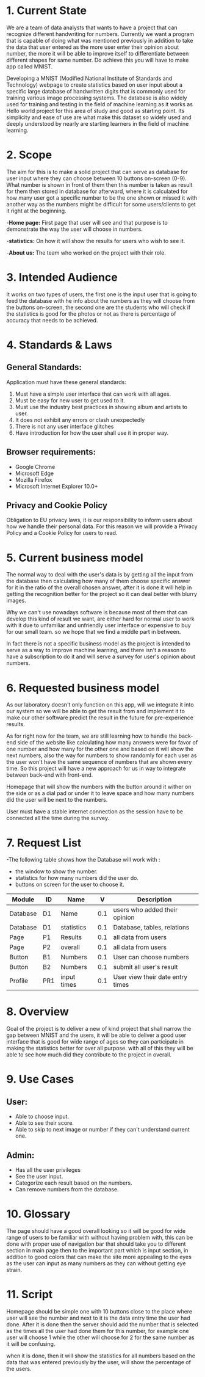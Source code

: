 # 1. Current State  

We are a team of data analysts that wants to have a project that can recognize different handwriting for numbers. Currently we want a program that is capable of doing what was mentioned previously in addition to take the data that user entered as the more user enter their opinion about number, the more it will be able to improve itself to differentiate between different shapes for same number. Do achieve this you will have to make app called MNIST. 

Developing a MNIST (Modified National Institute of Standards and Technology) webpage to create statistics based on user input about a specific large database of handwritten digits that is commonly used for training various image processing systems. The database is also widely used for training and testing in the field of machine learning as it works as Hello world project for this area of study and good as starting point. Its simplicity and ease of use are what make this dataset so widely used and deeply understood by nearly are starting learners in the field of machine learning.

# 2. Scope

The aim for this is to make a solid project that can serve as database for user input where they can choose between 10 buttons on-screen (0-9). What number is shown in front of them then this number is taken as result for them then stored in database for afterward, where it is calculated for how many user got a specific number to be the one shown or missed it with another way as the numbers might be difficult for some users/clients to get it right at the beginning. 

-**Home page:**  First page that user will see and that purpose is to demonstrate the way the user will choose in numbers.

-**statistics:** On how it will show the results for users who wish to see it.

-**About us:** The team who worked on the project with their role.

# 3. Intended Audience

It works on two types of users, the first one is the input user that is going to feed the database with he info about the numbers as they will choose from the buttons on-screen, the second one are the students who will check if the statistics is good for the photos or not as there is percentage of accuracy that needs to be achieved.

# 4. Standards & Laws
## General Standards:
Application must have these general standards:

1. Must have a simple user interface that can work with all ages.
2. Must be easy for new user to get used to it.
3. Must use the industry best practices in showing album and artists to user.
4. It does not exhibit any errors or clash unexpectedly
5. There is not any user interface glitches
6. Have introduction for how the user shall use it in proper way.

## Browser requirements:
-   Google Chrome
-   Microsoft Edge
-   Mozilla Firefox
-   Microsoft Internet Explorer 10.0+

## Privacy and Cookie Policy
Obligation to EU privacy laws, it is our responsibility to inform users about how we handle their personal data. For this reason we will provide a Privacy Policy and a Cookie Policy for users to read.

# 5. Current business model

The normal way to deal with the user's data is by getting all the input from the database then calculating how many of them choose specific answer for it in the ratio of the overall chosen answer, after it is done it will help in getting the recognition better for the project so it can deal better with blurry images.

Why we can't use nowadays software is because most of them that can develop this kind of result we want, are either hard for normal user to work with it due to unfamiliar and unfriendly user interface or expensive to buy for our small team. so we hope that we find a middle part in between.

In fact there is not a specific business model as the project is intended to serve as a way to improve machine learning, and there isn't a reason to have a subscription to do it and will serve a survey for user's opinion about numbers.

# 6. Requested business model

As our laboratory doesn't only function on this app, will we integrate it into our system so we will be able to get the result from and implement it to make our other software predict the result in the future for pre-experience results.

As for right now for the team, we are still learning how to handle the back-end side of the website like calculating how many answers were for favor of one number and how many for the other one and based on it will show the next numbers, also the way for numbers to show randomly for each user as the user won't have the same sequence of numbers that are shown every time. So this project will have a new approach for us in way to integrate between back-end with front-end.

Homepage that will show the numbers with the button around it wither on the side or as a dial pad or under it to leave space and how many numbers did the user will be next to the numbers.

User must have a stable internet connection as the session have to be connected all the time during the survey.

# 7. Request List
-The following table shows how the Database will work with :
  * the window to show the number.
  * statistics for how many numbers did the user do.
  * buttons on screen for the user to choose it.
  
| Module        | ID  | Name         | V   | Description                         |
|---------------|-----|--------------|-----|-------------------------------------|
| Database      | D1  | Name         | 0.1 | users who added their opinion       |
| Database      | D1  | statistics   | 0.1 | Database, tables, relations         |
| Page          | P1  | Results      | 0.1 | all data from users                 |
| Page          | P2  | overall      | 0.1 | all data from users                 |
| Button        | B1  | Numbers      | 0.1 | User can choose numbers             |
| Button        | B2  | Numbers      | 0.1 | submit all user's result            |
| Profile       | PR1 | input times  | 0.1 | User view their date entry times    |

# 8. Overview
Goal of the project is to deliver a new of kind project that shall narrow the gap between MNIST and the users, it will be able to deliver a good user interface that is good for wide range of ages so they can participate in making the statistics better for over all purpose. with all of this they will be able to see how much did they contribute to the project in overall. 

# 9. Use Cases

## User:
- Able to choose input.
- Able to see their score.
- Able to skip to next image or number if they can't understand current one.

## Admin:
- Has all the user privileges
- See the user input.
- Categorize each result based on the numbers.
- Can remove numbers from the database.

# 10. Glossary
 The page should have a good overall looking so it will be good for wide range of users to be familiar with without having problem with, this can be done with proper use of navigation bar that should take you to different section in main page then to the important part which is input section, in addition to good colors that can make the site more appealing to the eyes as the user can input as many numbers as they can without getting eye strain.
 
# 11. Script
Homepage should be simple one with 10 buttons close to the place where user will see the number and next to it is the data entry time the user had done. After it is done then the server should add the number that is selected as the times all the user had done them for this number, for example one user will choose 1 while the other will choose for 2 for the same number as it will be confusing.

when it is done, then it will show the statistics for all numbers based on the data that was entered previously by the user, will show the percentage of the users.



















